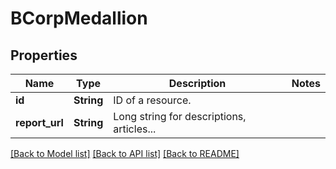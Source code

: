 # BCorpMedallion

## Properties
Name | Type | Description | Notes
------------ | ------------- | ------------- | -------------
**id** | **String** | ID of a resource. | 
**report_url** | **String** | Long string for descriptions, articles... | 

[[Back to Model list]](../README.md#documentation-for-models) [[Back to API list]](../README.md#documentation-for-api-endpoints) [[Back to README]](../README.md)


